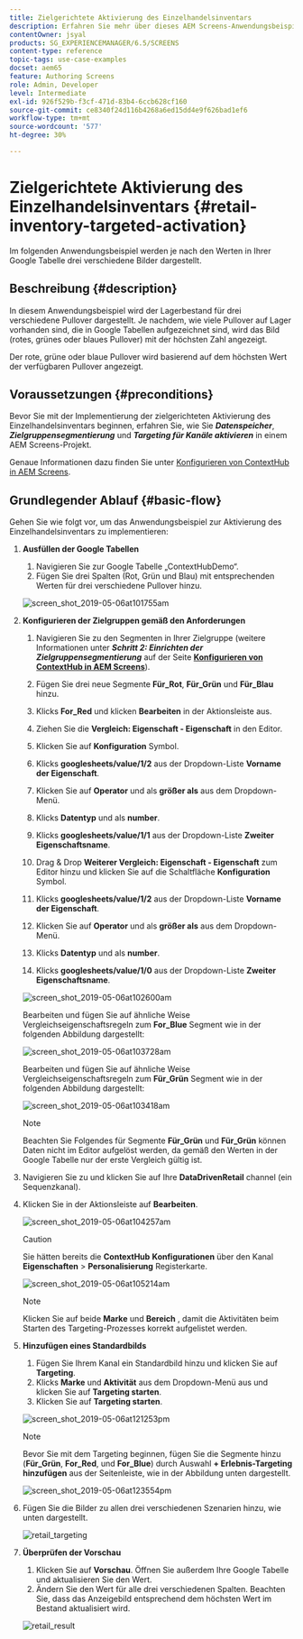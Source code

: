 ```yaml
---
title: Zielgerichtete Aktivierung des Einzelhandelsinventars
description: Erfahren Sie mehr über dieses AEM Screens-Anwendungsbeispiel, in dem der Lagerbestand für drei verschiedene Pullover dargestellt wird.
contentOwner: jsyal
products: SG_EXPERIENCEMANAGER/6.5/SCREENS
content-type: reference
topic-tags: use-case-examples
docset: aem65
feature: Authoring Screens
role: Admin, Developer
level: Intermediate
exl-id: 926f529b-f3cf-471d-83b4-6ccb628cf160
source-git-commit: ce8340f24d116b4268a6ed15dd4e9f626bad1ef6
workflow-type: tm+mt
source-wordcount: '577'
ht-degree: 30%

---
```


# Zielgerichtete Aktivierung des Einzelhandelsinventars {#retail-inventory-targeted-activation}

Im folgenden Anwendungsbeispiel werden je nach den Werten in Ihrer Google Tabelle drei verschiedene Bilder dargestellt.

## Beschreibung {#description}

In diesem Anwendungsbeispiel wird der Lagerbestand für drei verschiedene Pullover dargestellt. Je nachdem, wie viele Pullover auf Lager vorhanden sind, die in Google Tabellen aufgezeichnet sind, wird das Bild (rotes, grünes oder blaues Pullover) mit der höchsten Zahl angezeigt.

Der rote, grüne oder blaue Pullover wird basierend auf dem höchsten Wert der verfügbaren Pullover angezeigt.

## Voraussetzungen {#preconditions}

Bevor Sie mit der Implementierung der zielgerichteten Aktivierung des Einzelhandelsinventars beginnen, erfahren Sie, wie Sie ***Datenspeicher***, ***Zielgruppensegmentierung*** und ***Targeting für Kanäle aktivieren*** in einem AEM Screens-Projekt.

Genaue Informationen dazu finden Sie unter [Konfigurieren von ContextHub in AEM Screens](configuring-context-hub.md).

## Grundlegender Ablauf {#basic-flow}

Gehen Sie wie folgt vor, um das Anwendungsbeispiel zur Aktivierung des Einzelhandelsinventars zu implementieren:

1. **Ausfüllen der Google Tabellen**

   1. Navigieren Sie zur Google Tabelle „ContextHubDemo“.
   1. Fügen Sie drei Spalten (Rot, Grün und Blau) mit entsprechenden Werten für drei verschiedene Pullover hinzu.

   ![screen_shot_2019-05-06at101755am](assets/screen_shot_2019-05-06at101755am.png)

1. **Konfigurieren der Zielgruppen gemäß den Anforderungen**

   1. Navigieren Sie zu den Segmenten in Ihrer Zielgruppe (weitere Informationen unter ***Schritt 2: Einrichten der Zielgruppensegmentierung*** auf der Seite **[Konfigurieren von ContextHub in AEM Screens](configuring-context-hub.md)**).

   1. Fügen Sie drei neue Segmente **Für_Rot**, **Für_Grün** und **Für_Blau** hinzu.

   1. Klicks **For_Red** und klicken **Bearbeiten** in der Aktionsleiste aus.

   1. Ziehen Sie die **Vergleich: Eigenschaft - Eigenschaft** in den Editor.
   1. Klicken Sie auf **Konfiguration** Symbol.
   1. Klicks **googlesheets/value/1/2** aus der Dropdown-Liste **Vorname der Eigenschaft**.
   1. Klicken Sie auf **Operator** und als **größer als** aus dem Dropdown-Menü.
   1. Klicks **Datentyp** und als **number**.
   1. Klicks **googlesheets/value/1/1** aus der Dropdown-Liste **Zweiter Eigenschaftsname**.
   1. Drag &amp; Drop **Weiterer Vergleich: Eigenschaft - Eigenschaft** zum Editor hinzu und klicken Sie auf die Schaltfläche **Konfiguration** Symbol.
   1. Klicks **googlesheets/value/1/2** aus der Dropdown-Liste **Vorname der Eigenschaft**.
   1. Klicken Sie auf **Operator** und als **größer als** aus dem Dropdown-Menü.
   1. Klicks **Datentyp** und als **number**.
   1. Klicks **googlesheets/value/1/0** aus der Dropdown-Liste **Zweiter Eigenschaftsname**.

   ![screen_shot_2019-05-06at102600am](assets/screen_shot_2019-05-06at102600am.png)

   Bearbeiten und fügen Sie auf ähnliche Weise Vergleichseigenschaftsregeln zum **For_Blue** Segment wie in der folgenden Abbildung dargestellt:

   ![screen_shot_2019-05-06at103728am](assets/screen_shot_2019-05-06at103728am.png)

   Bearbeiten und fügen Sie auf ähnliche Weise Vergleichseigenschaftsregeln zum **Für_Grün** Segment wie in der folgenden Abbildung dargestellt:

   ![screen_shot_2019-05-06at103418am](assets/screen_shot_2019-05-06at103418am.png)

   >[!NOTE]
   >
   >Beachten Sie Folgendes für Segmente **Für_Grün** und **Für_Grün** können Daten nicht im Editor aufgelöst werden, da gemäß den Werten in der Google Tabelle nur der erste Vergleich gültig ist.

1. Navigieren Sie zu und klicken Sie auf Ihre **DataDrivenRetail** channel (ein Sequenzkanal).
1. Klicken Sie in der Aktionsleiste auf **Bearbeiten**. 

   ![screen_shot_2019-05-06at104257am](assets/screen_shot_2019-05-06at104257am.png)

   >[!CAUTION]
   >
   >Sie hätten bereits die **ContextHub** **Konfigurationen** über den Kanal **Eigenschaften** > **Personalisierung** Registerkarte.

   ![screen_shot_2019-05-06at105214am](assets/screen_shot_2019-05-06at105214am.png)

   >[!NOTE]
   >
   >Klicken Sie auf beide **Marke** und **Bereich** , damit die Aktivitäten beim Starten des Targeting-Prozesses korrekt aufgelistet werden.

1. **Hinzufügen eines Standardbilds**

   1. Fügen Sie Ihrem Kanal ein Standardbild hinzu und klicken Sie auf **Targeting**.
   1. Klicks **Marke** und **Aktivität** aus dem Dropdown-Menü aus und klicken Sie auf **Targeting starten**.
   1. Klicken Sie auf **Targeting starten**.

   ![screen_shot_2019-05-06at121253pm](assets/screen_shot_2019-05-06at121253pm.png)

   >[!NOTE]
   >
   >Bevor Sie mit dem Targeting beginnen, fügen Sie die Segmente hinzu (**Für_Grün**, **For_Red**, und **For_Blue**) durch Auswahl **+ Erlebnis-Targeting hinzufügen** aus der Seitenleiste, wie in der Abbildung unten dargestellt.

   ![screen_shot_2019-05-06at123554pm](assets/screen_shot_2019-05-06at123554pm.png)

1. Fügen Sie die Bilder zu allen drei verschiedenen Szenarien hinzu, wie unten dargestellt.

   ![retail_targeting](assets/retail_targeting.gif)

1. **Überprüfen der Vorschau**

   1. Klicken Sie auf **Vorschau**. Öffnen Sie außerdem Ihre Google Tabelle und aktualisieren Sie den Wert.
   1. Ändern Sie den Wert für alle drei verschiedenen Spalten. Beachten Sie, dass das Anzeigebild entsprechend dem höchsten Wert im Bestand aktualisiert wird.

   ![retail_result](assets/retail_result.gif)
